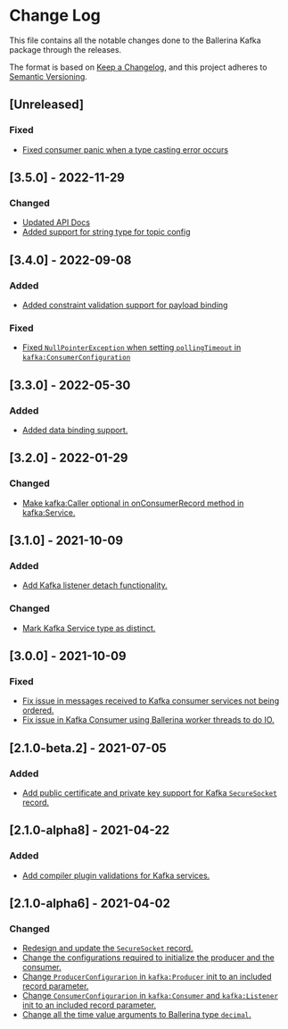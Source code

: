 # Change Log
This file contains all the notable changes done to the Ballerina Kafka package through the releases.

The format is based on [Keep a Changelog](https://keepachangelog.com/en/1.0.0/), and this project adheres to [Semantic Versioning](https://semver.org/spec/v2.0.0.html).

## [Unreleased]

### Fixed
- [Fixed consumer panic when a type casting error occurs](https://github.com/ballerina-platform/ballerina-standard-library/issues/3696)

## [3.5.0] - 2022-11-29

### Changed
- [Updated API Docs](https://github.com/ballerina-platform/ballerina-standard-library/issues/3463)
- [Added support for string type for topic config](https://github.com/ballerina-platform/ballerina-standard-library/issues/3695)

## [3.4.0] - 2022-09-08

### Added
- [Added constraint validation support for payload binding](https://github.com/ballerina-platform/ballerina-standard-library/issues/3053)

### Fixed
- [Fixed `NullPointerException` when setting `pollingTimeout` in `kafka:ConsumerConfiguration`](https://github.com/ballerina-platform/ballerina-standard-library/issues/3235)

## [3.3.0] - 2022-05-30

### Added
- [Added data binding support.](https://github.com/ballerina-platform/ballerina-standard-library/issues/2751)

## [3.2.0] - 2022-01-29

### Changed
- [Make kafka:Caller optional in onConsumerRecord method in kafka:Service.](https://github.com/ballerina-platform/ballerina-standard-library/issues/1661)

## [3.1.0] - 2021-10-09

### Added

- [Add Kafka listener detach functionality.](https://github.com/ballerina-platform/ballerina-standard-library/issues/2211)

### Changed
- [Mark Kafka Service type as distinct.](https://github.com/ballerina-platform/ballerina-standard-library/issues/2398)

## [3.0.0] - 2021-10-09

### Fixed
- [Fix issue in messages received to Kafka consumer services not being ordered.](https://github.com/ballerina-platform/ballerina-standard-library/issues/1698)
- [Fix issue in Kafka Consumer using Ballerina worker threads to do IO.](https://github.com/ballerina-platform/ballerina-standard-library/issues/1694)

## [2.1.0-beta.2] - 2021-07-05

### Added

- [Add public certificate and private key support for Kafka `SecureSocket` record.](https://github.com/ballerina-platform/ballerina-standard-library/issues/1469)

## [2.1.0-alpha8] - 2021-04-22

### Added

- [Add compiler plugin validations for Kafka services.](https://github.com/ballerina-platform/ballerina-standard-library/issues/1237)

## [2.1.0-alpha6] - 2021-04-02

### Changed
- [Redesign and update the `SecureSocket` record.](https://github.com/ballerina-platform/ballerina-standard-library/issues/1177)
- [Change the configurations required to initialize the producer and the consumer.](https://github.com/ballerina-platform/ballerina-standard-library/issues/1177)
- [Change `ProducerConfigurarion` in `kafka:Producer` init to an included record parameter.](https://github.com/ballerina-platform/ballerina-standard-library/issues/1177)
- [Change `ConsumerConfigurarion` in `kafka:Consumer` and `kafka:Listener` init to an included record parameter.](https://github.com/ballerina-platform/ballerina-standard-library/issues/1177)
- [Change all the time value arguments to Ballerina type `decimal`.](https://github.com/ballerina-platform/ballerina-standard-library/issues/1177)

